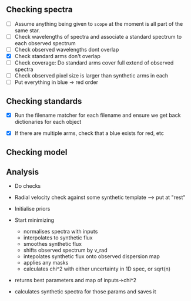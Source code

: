 
Checking spectra
--------
- [ ] Assume anything being given to ``scope`` at the moment is all part of the same star.
- [ ] Check wavelengths of spectra and associate a standard spectrum to each observed spectrum
- [ ] Check observed wavelengths dont overlap
- [x] Check standard arms don't overlap
- [ ] Check coverage: Do standard arms cover full extend of observed spectra
- [ ] Check observed pixel size is larger than synthetic arms in each
- [ ] Put everything in blue -> red order

Checking standards
------------------
- [x] Run the filename matcher for each filename and ensure we get back dictionaries for each object
- [x] If there are multiple arms, check that a blue exists for red, etc


Checking model
--------------



Analysis
--------
- Do checks

- Radial velocity check against some synthetic template --> put at "rest"

- Initialise priors
- Start minimizing
   + normalises spectra with inputs
   + interpolates to synthetic flux
   + smoothes synthetic flux
   + shifts observed spectrum by v_rad
   + intepolates synthetic flux onto observed dispersion map
   + applies any masks
   + calculates chi^2 with either uncertainty in 1D spec, or sqrt(n)

- returns best parameters and map of inputs->chi^2
- calculates synthetic spectra for those params and saves it

